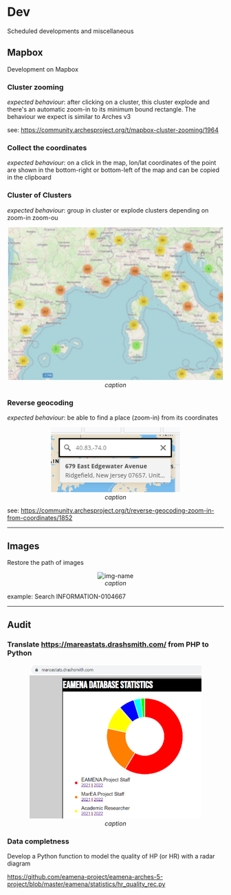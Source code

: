# Dev

Scheduled developments and miscellaneous

## Mapbox

Development on Mapbox

### Cluster zooming

*expected behaviour*: after clicking on a cluster, this cluster explode and there's an automatic zoom-in to its minimum bound rectangle. The behaviour we expect is similar to Arches v3

see: https://community.archesproject.org/t/mapbox-cluster-zooming/1964

### Collect the coordinates

*expected behaviour*: on a click in the map, lon/lat coordinates of the point are shown in the bottom-right or bottom-left of the map and can be copied in the clipboard

### Cluster of Clusters

*expected behaviour*: group in cluster or explode clusters depending on zoom-in zoom-ou

<p align="center">
  <img src="../www/arches-v7-dev-mapbox-ClustOfClust.gif" width="500">
  <br>
    <em>caption</em>
</p>

### Reverse geocoding

*expected behaviour*: be able to find a place (zoom-in) from its coordinates 

<p align="center">
  <img src="../www/arches-v7-dev-mapbox-revgeocod.gif" width="300">
  <br>
    <em>caption</em>
</p>

see: https://community.archesproject.org/t/reverse-geocoding-zoom-in-from-coordinates/1852

---

## Images

Restore the path of images

<p align="center">
  <img alt="img-name" src="../www/images-uploaded-error.png" width="700">
  <br>
    <em>caption</em>
</p>
  
example: Search INFORMATION-0104667

---

## Audit

### Translate https://mareastats.drashsmith.com/ from PHP to Python

<p align="center">
  <img alt="img-name" src="../www/audit-data-sums.png" width="400">
  <br>
    <em>caption</em>
</p>

### Data completness

Develop a Python function to model the quality of HP (or HR) with a radar diagram

https://github.com/eamena-project/eamena-arches-5-project/blob/master/eamena/statistics/hr_quality_rec.py
